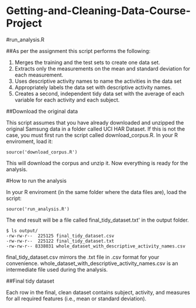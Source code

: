 # Getting-and-Cleaning-Data-Course-Project

#run_analysis.R

##As per the assignment this script performs the following:

1. Merges the training and the test sets to create one data set.
2. Extracts only the measurements on the mean and standard deviation for each measurement. 
3. Uses descriptive activity names to name the activities in the data set
4. Appropriately labels the data set with descriptive activity names. 
5. Creates a second, independent tidy data set with the average of each variable for each activity and each subject.

##Download the original data

This script assumes that you have already downloaded and unzipped the original Samsung data in a folder called UCI HAR Dataset. If this is not the case, you must first run the script called download_corpus.R. In your R enviroment, load it:

```
source('download_corpus.R')
```

This will download the corpus and unzip it. Now everything is ready for the analysis.

#How to run the analysis

In your R enviroment (in the same folder where the data files are), load the script:

```
source('run_analysis.R')
```

The end result will be a file called final_tidy_dataset.txt' in the output folder.

```
$ ls output/
-rw-rw-r--  225125 final_tidy_dataset.csv
-rw-rw-r--  225122 final_tidy_dataset.txt
-rw-rw-r-- 8338031 whole_dataset_with_descriptive_activity_names.csv
```

final_tidy_dataset.csv mirrors the .txt file in .csv format for your convenience. whole_dataset_with_descriptive_activity_names.csv is an intermediate file used during the analysis.

##Final tidy dataset

Each row in the final, clean dataset contains subject, activity, and measures for all required features (i.e., mean or standard deviation).
